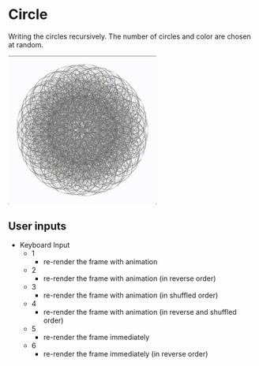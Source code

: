 # Circle

Writing the circles recursively. The number of circles and color are chosen at random.

<img src="./demo.gif" width="300" alt="Circle">

## User inputs

- Keyboard Input
  - 1
    - re-render the frame with animation
  - 2
    - re-render the frame with animation (in reverse order)
  - 3
    - re-render the frame with animation (in shuffled order)
  - 4
    - re-render the frame with animation (in reverse and shuffled order)
  - 5
    - re-render the frame immediately
  - 6
    - re-render the frame immediately (in reverse order)
